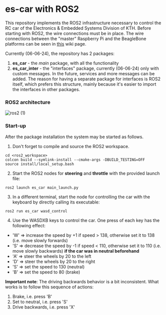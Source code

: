 # es-car with ROS2
This repository implements the ROS2 infrastructure necessary to control the RC car of the Electronics & Embedded Systems Division of KTH.
Before starting with ROS2, the wire connections must be in place. The wire connections between the "master" Raspberry Pi and the BeagleBone platforms can be seen in [this](https://github.com/RaduLucianR/ros2-es-car/wiki/Wire-connections) wiki page.

Currently (06-06-24), the repository has 2 packages:
1. **es_car** - the *main* package, with all the functionality
2. **es_car_inter** - the "interfaces" package, currently (06-06-24) only with custom messages. In the future, services and more messages can be added. The reason for having a separate package for interfaces is ROS2 itself, which prefers this structure, mainly because it's easier to import the interfaces in other packages.

### ROS2 architecture
![ros2 (1)](https://github.com/RaduLucianR/ros2-es-car/assets/57638808/061b6593-6808-475f-bfcd-43b5b3786b0a)


### Start-up
After the package installation the system may be started as follows.
1. Don't forget to compile and source the ROS2 workspace.
```
cd <ros2_workspace>
colcon build --symlink-install --cmake-args -DBUILD_TESTING=OFF
source install/local_setup.bash
```

2. Start the ROS2 nodes for **steering** and **throttle** with the provided launch file:
```
ros2 launch es_car main_launch.py
```

3. In a different terminal, start the node for controlling the car with the keyboard by directly calling its executable:
```
ros2 run es_car wasd_control
```

4. Use the WASDXB keys to control the car. One press of each key has the following effect:
  - 'W' => increase the speed by +1 if speed > 138, otherwise set it to 138 (i.e. move slowly forwards)
  - 'S' => decrease the speed by -1 if speed < 110, otherwise set it to 110 (i.e. move slowly backwards) **if the car was in neutral beforehand**
  - 'A' => steer the wheels by 20 to the left
  - 'D' => steer the wheels by 20 to the right
  - 'S' => set the speed to 130 (neutral)
  - 'B' => set the speed to 80 (brake)

**Important note**: The driving backwards behavior is a bit inconsistent. What works is to follow this sequence of actions:
1. Brake, i.e. press 'B'
2. Set to neutral, i.e. press 'S'
3. Drive backwards, i.e. press 'X'
